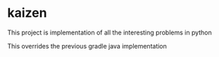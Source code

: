 # kaizen

This project is implementation of all the interesting problems in python

This overrides the previous gradle java implementation
